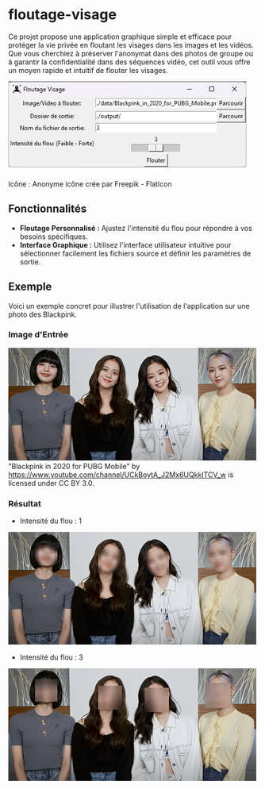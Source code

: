 # floutage-visage
Ce projet propose une application graphique simple et efficace pour protéger la vie privée en floutant les visages dans les images et les vidéos. Que vous cherchiez à préserver l'anonymat dans des photos de groupe ou à garantir la confidentialité dans des séquences vidéo, cet outil vous offre un moyen rapide et intuitif de flouter les visages.

![Interface](assets/interface.png)

Icône : Anonyme icône crée par Freepik - Flaticon

## Fonctionnalités

- **Floutage Personnalisé :** Ajustez l'intensité du flou pour répondre à vos besoins spécifiques.
- **Interface Graphique :** Utilisez l'interface utilisateur intuitive pour sélectionner facilement les fichiers source et définir les paramètres de sortie.

## Exemple

Voici un exemple concret pour illustrer l'utilisation de l'application sur une photo des Blackpink.

### Image d'Entrée

![Image d'Entrée](data/Blackpink_in_2020_for_PUBG_Mobile.png)  
"Blackpink in 2020 for PUBG Mobile" by https://www.youtube.com/channel/UCkBoytA_J2Mx6UQkkITCV_w is licensed under CC BY 3.0.

### Résultat

- Intensité du flou : 1
  
![Image de Résultat](output/1.png)

- Intensité du flou : 3
  
![Image de Résultat](output/3.png)
